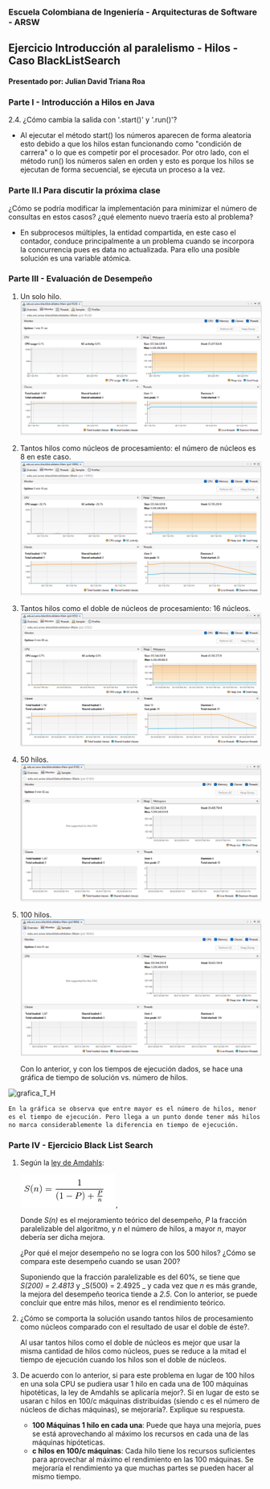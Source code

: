 
### Escuela Colombiana de Ingeniería - Arquitecturas de Software - ARSW
## Ejercicio Introducción al paralelismo - Hilos - Caso BlackListSearch
#### Presentado por: Julian David Triana Roa
### **Parte I - Introducción a Hilos en Java**

2.4. ¿Cómo cambia la salida con '.start()' y '.run()'? 

- Al ejecutar el método start() los números aparecen de forma aleatoria esto debido a que los hilos estan funcionando como "condición de carrera" o lo que es competir por el procesador. Por otro lado, con el método run() los números salen en orden y esto es porque los hilos se ejecutan de forma secuencial, se ejecuta un proceso a la vez.

### **Parte II.I Para discutir la próxima clase**

¿Cómo se podría modificar la implementación para minimizar el número de consultas en estos casos? ¿qué elemento nuevo traería esto al problema?

- En subprocesos múltiples, la entidad compartida, en este caso el contador, conduce principalmente a un problema cuando se incorpora la concurrencia pues es data no actualizada. Para ello una posible solución es una variable atómica.

### **Parte III - Evaluación de Desempeño**

1. Un solo hilo.
![1-Hilo](img/visualvm1.png)
2. Tantos hilos como núcleos de procesamiento: el número de núcleos es 8 en este caso.
![8-Hilos](img/visualvm8.png)
3. Tantos hilos como el doble de núcleos de procesamiento: 16 núcleos.
![16-Hilos](img/visualvm16.png)
4. 50 hilos.
![50-Hilos](img/visualvm50.png)
5. 100 hilos.
![100-Hilos](img/visualvm100.png)

    Con lo anterior, y con los tiempos de ejecución dados, se hace una gráfica de tiempo de solución vs. número de hilos.
   
![grafica_T_H](https://github.com/user-attachments/assets/67a9d43b-2a1a-480e-9866-e53f0874ffa2)



    En la gráfica se observa que entre mayor es el número de hilos, menor es el tiempo de ejecución. Pero llega a un punto donde tener más hilos no marca considerablemente la diferencia en tiempo de ejecución.

### **Parte IV - Ejercicio Black List Search**

1. Según la [ley de Amdahls](https://www.pugetsystems.com/labs/articles/Estimating-CPU-Performance-using-Amdahls-Law-619/#WhatisAmdahlsLaw?):

	![ley de Amdahls](img/ahmdahls.png), 
  
    Donde _S(n)_ es el mejoramiento teórico del desempeño, _P_ la fracción paralelizable del algoritmo, y _n_ el número de hilos, a mayor _n_, mayor debería ser dicha mejora. 
    
    ¿Por qué el mejor desempeño no se logra con los 500 hilos? ¿Cómo se compara este desempeño cuando se usan 200?

    Suponiendo que la fracción paralelizable es del 60%, se tiene que _S(200) = 2.4813_ y  _S(500) = 2.4925 _ y cada vez que _n_ es más grande, la mejora del desempeño teorica tiende a _2.5_. Con lo anterior, se puede concluir que entre más hilos, menor es el rendimiento teórico.

2. ¿Cómo se comporta la solución usando tantos hilos de procesamiento como núcleos comparado con el resultado de usar el doble de éste?.

    Al usar tantos hilos como el doble de núcleos es mejor que usar la misma cantidad de hilos como núcleos, pues se reduce a la mitad el tiempo de ejecución cuando los hilos son el doble de núcleos.

3. De acuerdo con lo anterior, si para este problema en lugar de 100 hilos en una sola CPU se pudiera usar 1 hilo en cada una de 100 máquinas hipotéticas, la ley de Amdahls se aplicaría mejor?. Si en lugar de esto se usaran c hilos en 100/c máquinas distribuidas (siendo c es el número de núcleos de dichas máquinas), se mejoraría?. Explique su respuesta.
    - **100 Máquinas 1 hilo en cada una**: Puede que haya una mejoría, pues se está aprovechando al máximo los recursos en cada una de las máquinas hipóteticas.
    - **c hilos en 100/c máquinas**: Cada hilo tiene los recursos suficientes para aprovechar al máximo el rendimiento en las 100 máquinas. Se mejoraría el rendimiento ya que muchas partes se pueden hacer al mismo tiempo.
